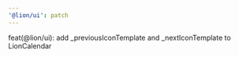 ```yaml
---
'@lion/ui': patch
---
```


feat(@lion/ui): add \_previousIconTemplate and \_nextIconTemplate to LionCalendar
